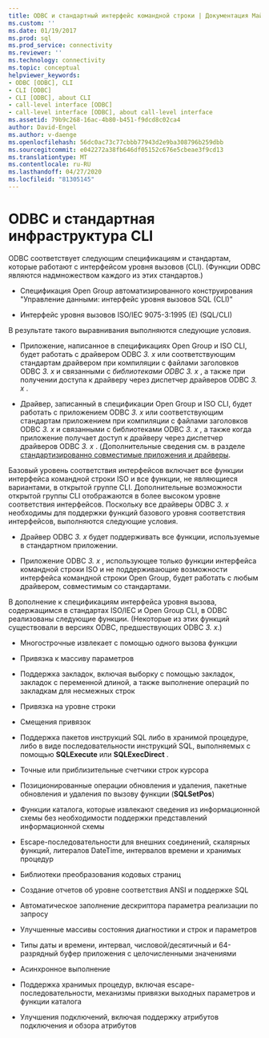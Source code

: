 ```yaml
---
title: ODBC и стандартный интерфейс командной строки | Документация Майкрософт
ms.custom: ''
ms.date: 01/19/2017
ms.prod: sql
ms.prod_service: connectivity
ms.reviewer: ''
ms.technology: connectivity
ms.topic: conceptual
helpviewer_keywords:
- ODBC [ODBC], CLI
- CLI [ODBC]
- CLI [ODBC], about CLI
- call-level interface [ODBC]
- call-level interface [ODBC], about call-level interface
ms.assetid: 79b9c268-16ac-4b80-b451-f9dcd8c02ca4
author: David-Engel
ms.author: v-daenge
ms.openlocfilehash: 56dc0ac73c77cbbb77943d2e9ba308796b259dbb
ms.sourcegitcommit: e042272a38fb646df05152c676e5cbeae3f9cd13
ms.translationtype: MT
ms.contentlocale: ru-RU
ms.lasthandoff: 04/27/2020
ms.locfileid: "81305145"
---
```

# <a name="odbc-and-the-standard-cli"></a>ODBC и стандартная инфраструктура CLI
ODBC соответствует следующим спецификациям и стандартам, которые работают с интерфейсом уровня вызовов (CLI). (Функции ODBC являются надмножеством каждого из этих стандартов.)  
  
-   Спецификация Open Group автоматизированного конструирования "Управление данными: интерфейс уровня вызовов SQL (CLI)"  
  
-   Интерфейс уровня вызовов ISO/IEC 9075-3:1995 (E) (SQL/CLI)  
  
 В результате такого выравнивания выполняются следующие условия.  
  
-   Приложение, написанное в спецификациях Open Group и ISO CLI, будет работать с драйвером ODBC *3. x* или соответствующим стандартам драйвером при компиляции с файлами заголовков ODBC *3. x* и связанными с *библиотеками ODBC 3. x* , а также при получении доступа к драйверу через диспетчер драйверов ODBC *3. x* .  
  
-   Драйвер, записанный в спецификации Open Group и ISO CLI, будет работать с приложением ODBC *3. x* или соответствующим стандартам приложением при компиляции с файлами заголовков ODBC *3. x* и связанными с библиотеками ODBC *3. x* , а также когда приложение получает доступ к драйверу через диспетчер драйверов ODBC *3. x* . (Дополнительные сведения см. в разделе [стандартизированно совместимые приложения и драйверы](../../odbc/reference/develop-app/standards-compliant-applications-and-drivers.md).  
  
 Базовый уровень соответствия интерфейсов включает все функции интерфейса командной строки ISO и все функции, не являющиеся вариантами, в открытой группе CLI. Дополнительные возможности открытой группы CLI отображаются в более высоком уровне соответствия интерфейсов. Поскольку все драйверы ODBC *3. x* необходимы для поддержки функций базового уровня соответствия интерфейсов, выполняются следующие условия.  
  
-   Драйвер ODBC *3. x* будет поддерживать все функции, используемые в стандартном приложении.  
  
-   Приложение ODBC *3. x* , использующее только функции интерфейса командной строки ISO и не поддерживающие возможности интерфейса командной строки Open Group, будет работать с любым драйвером, совместимым со стандартами.  
  
 В дополнение к спецификациям интерфейса уровня вызова, содержащимся в стандартах ISO/IEC и Open Group CLI, в ODBC реализованы следующие функции. (Некоторые из этих функций существовали в версиях ODBC, предшествующих ODBC *3. x*.)  
  
-   Многострочные извлекает с помощью одного вызова функции  
  
-   Привязка к массиву параметров  
  
-   Поддержка закладок, включая выборку с помощью закладок, закладок с переменной длиной, а также выполнение операций по закладкам для несмежных строк  
  
-   Привязка на уровне строки  
  
-   Смещения привязок  
  
-   Поддержка пакетов инструкций SQL либо в хранимой процедуре, либо в виде последовательности инструкций SQL, выполняемых с помощью **SQLExecute** или **SQLExecDirect** .  
  
-   Точные или приблизительные счетчики строк курсора  
  
-   Позиционированные операции обновления и удаления, пакетные обновления и удаления по вызову функции (**SQLSetPos**)  
  
-   Функции каталога, которые извлекают сведения из информационной схемы без необходимости поддержки представлений информационной схемы  
  
-   Escape-последовательности для внешних соединений, скалярных функций, литералов DateTime, интервалов времени и хранимых процедур  
  
-   Библиотеки преобразования кодовых страниц  
  
-   Создание отчетов об уровне соответствия ANSI и поддержке SQL  
  
-   Автоматическое заполнение дескриптора параметра реализации по запросу  
  
-   Улучшенные массивы состояния диагностики и строк и параметров  
  
-   Типы даты и времени, интервал, числовой/десятичный и 64-разрядный буфер приложения с целочисленными значениями  
  
-   Асинхронное выполнение  
  
-   Поддержка хранимых процедур, включая escape-последовательности, механизмы привязки выходных параметров и функции каталога  
  
-   Улучшения подключений, включая поддержку атрибутов подключения и обзора атрибутов
